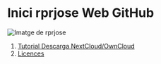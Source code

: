 # Inici rprjose Web GitHub
![Imatge de rprjose](Imatges/rprjose.jpeg)

1. [Tutorial Descarga NextCloud/OwnCloud](Tutorial/readme.md)
3. [Licences](LICENSE)

